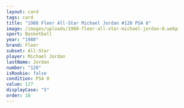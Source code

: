 ```yaml
---
layout: card
tags: card
title: "1988 Fleer All-Star Michael Jordan #120 PSA 8"
image: /images/uploads/1988-fleer-all-star-michael-jordan-8.webp
sport: Basketball
year: "1988"
brand: Fleer
subset: All-Star
player: Michael Jordan
lastName: Jordan
number: "120"
isRookie: false
condition: PSA 8
value: 127
displayCase: "5"
order: 10
---
```

